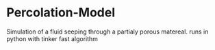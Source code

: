 # Percolation-Model
Simulation of a fluid seeping through a partialy porous matereal.
runs in python with tinker
fast algorithm
